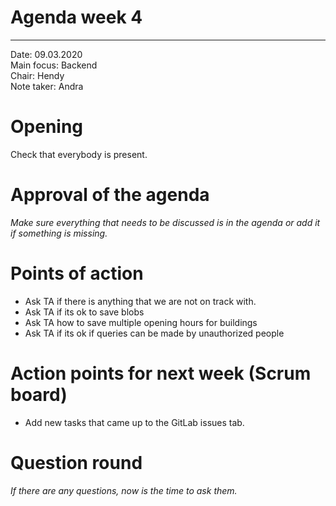 # Agenda week 4
---

Date:           09.03.2020\
Main focus:     Backend\
Chair:          Hendy\
Note taker:     Andra

# Opening
Check that everybody is present.

# Approval of the agenda
*Make sure everything that needs to be discussed is in the agenda or add it if something is missing.*

# Points of action
 - Ask TA if there is anything that we are not on track with.
 - Ask TA if its ok to save blobs
 - Ask TA how to save multiple opening hours for buildings
 - Ask TA if its ok if queries can be made by unauthorized people

# Action points for next week (Scrum board)
 - Add new tasks that came up to the GitLab issues tab.

# Question round
*If there are any questions, now is the time to ask them.*
